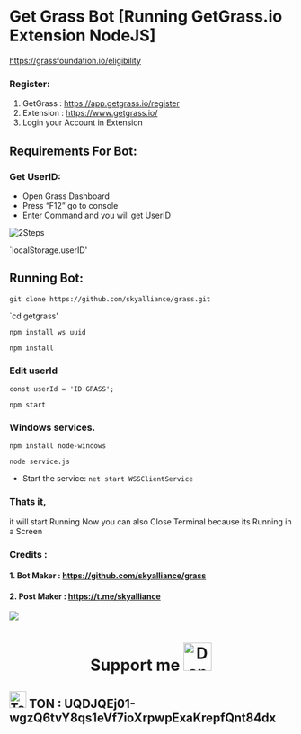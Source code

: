 # Get Grass Bot [Running GetGrass.io Extension NodeJS]

https://grassfoundation.io/eligibility

### Register:
1. GetGrass : https://app.getgrass.io/register
2. Extension : https://www.getgrass.io/
3. Login your Account in Extension

## Requirements For Bot:
### Get UserID:
- Open Grass Dashboard
- Press “F12” go to console
- Enter Command and you will get UserID

![2Steps](https://raw.github.com/skyalliance/grass/master/images/235202.png)

`localStorage.userID'

## Running Bot:

`git clone https://github.com/skyalliance/grass.git`

`cd getgrass'

`npm install ws uuid`

`npm install`

### Edit userId

`const userId = 'ID GRASS';`

`npm start`

### Windows services.

`npm install node-windows`

`node service.js`

- Start the service:
`net start WSSClientService`


### Thats it,
it will start Running
Now you can also Close Terminal because its Running in a Screen

### Credits :
#### 1. Bot Maker : https://github.com/skyalliance/grass
#### 2. Post Maker : https://t.me/skyalliance

<img src="https://user-images.githubusercontent.com/73097560/115834477-dbab4500-a447-11eb-908a-139a6edaec5c.gif">
<h1 align="center"> Support me <img src="https://www.kindpng.com/picc/b/237-2379108_donate-icon-png.png" alt="Donate logo" width="50" height="50"></h1>
<h2 align="left">
  <img src="https://cryptologos.cc/logos/toncoin-ton-logo.svg?v=032" alt="Toncoin logo" width="30" height="30">
  TON : UQDJQEj01-wgzQ6tvY8qs1eVf7ioXrpwpExaKrepfQnt84dx </h2>
